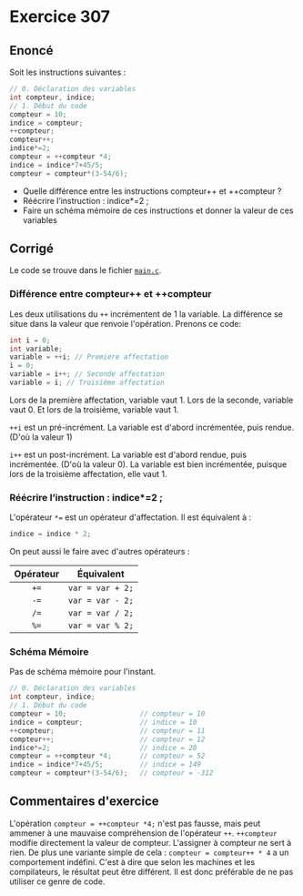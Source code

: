 # Exercice 307

## Enoncé

Soit les instructions suivantes :

```c
// 0. Déclaration des variables
int compteur, indice;
// 1. Début du code
compteur = 10; 
indice = compteur;
++compteur;
compteur++;
indice*=2;
compteur = ++compteur *4;
indice = indice*7+45/5;
compteur = compteur*(3-54/6);
```

- Quelle différence entre les instructions compteur++ et ++compteur ?
- Réécrire l’instruction : indice*=2 ;
- Faire un schéma mémoire de ces instructions et donner la valeur de ces variables

## Corrigé

Le code se trouve dans le fichier [`main.c`](../code/main.c).

### Différence entre compteur++ et ++compteur

Les deux utilisations du `++` incrémentent de 1 la variable. La différence se situe dans la valeur que renvoie l'opération. Prenons ce code:

```c
int i = 0;
int variable;
variable = ++i; // Premiere affectation
i = 0;
variable = i++; // Seconde affectation
variable = i; // Troisième affectation
```

Lors de la première affectation, variable vaut 1. Lors de la seconde, variable vaut 0. Et lors de la troisième, variable vaut 1.

`++i` est un pré-incrément. La variable est d'abord incrémentée, puis rendue. (D'où la valeur 1)

`i++` est un post-incrément. La variable est d'abord rendue, puis incrémentée. (D'où la valeur 0). La variable est bien incrémentée, puisque lors de la troisième affectation, elle vaut 1.

### Réécrire l’instruction : indice*=2 ;

L'opérateur `*=` est un opérateur d'affectation. Il est équivalent à :

```c
indice = indice * 2;
```

On peut aussi le faire avec d'autres opérateurs :

| Opérateur | Équivalent |
|:---------:|:----------:|
| `+=` | `var = var + 2;` |
| `-=` | `var = var - 2;` |
| `/=` | `var = var / 2;` |
| `%=` | `var = var % 2;` |

### Schéma Mémoire

Pas de schéma mémoire pour l'instant.

```c
// 0. Déclaration des variables
int compteur, indice;
// 1. Début du code
compteur = 10;                  // compteur = 10
indice = compteur;              // indice = 10
++compteur;                     // compteur = 11
compteur++;                     // compteur = 12
indice*=2;                      // indice = 20
compteur = ++compteur *4;       // compteur = 52
indice = indice*7+45/5;         // indice = 149
compteur = compteur*(3-54/6);   // compteur = -312
```

## Commentaires d'exercice

L'opération `compteur = ++compteur *4;` n'est pas fausse, mais peut ammener à une mauvaise compréhension de l'opérateur `++`. `++compteur` modifie directement la valeur de compteur. L'assigner à compteur ne sert à rien. De plus une variante simple de cela : `compteur = compteur++ * 4` a un comportement indéfini. C'est à dire que selon les machines et les compilateurs, le résultat peut être différent. Il est donc préférable de ne pas utiliser ce genre de code.